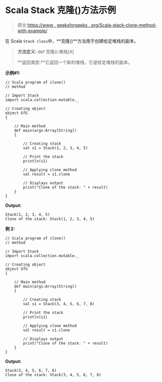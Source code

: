 # Scala Stack 克隆()方法示例

> 原文:[https://www . geeksforgeeks . org/Scala-stack-clone-method-with-example/](https://www.geeksforgeeks.org/scala-stack-clone-method-with-example/)

在 Scala `Stack class`中，**克隆()**方法用于创建给定堆栈的副本。

> **方法定义:** def 克隆():堆栈[A]
> 
> **返回类型:**它返回一个新的堆栈，它是给定堆栈的副本。

**示例#1:**

```
// Scala program of clone() 
// method 

// Import Stack 
import scala.collection.mutable._

// Creating object 
object GfG 
{ 

    // Main method 
    def main(args:Array[String]) 
    { 

        // Creating stack  
        val s1 = Stack(1, 2, 3, 4, 5)  

        // Print the stack 
        println(s1) 

        // Applying clone method  
        val result = s1.clone  

        // Displays output  
        print("Clone of the stack: " + result)
    } 
} 
```

**Output:**

```
Stack(1, 2, 3, 4, 5)
Clone of the stack: Stack(1, 2, 3, 4, 5)

```

**例 2:**

```
// Scala program of clone() 
// method 

// Import Stack 
import scala.collection.mutable._

// Creating object 
object GfG 
{ 

    // Main method 
    def main(args:Array[String]) 
    { 

        // Creating stack  
        val s1 = Stack(3, 4, 5, 6, 7, 8)  

        // Print the stack 
        println(s1) 

        // Applying clone method  
        val result = s1.clone  

        // Displays output  
        print("Clone of the stack: " + result)
    } 
} 
```

**Output:**

```
Stack(3, 4, 5, 6, 7, 8)
Clone of the stack: Stack(3, 4, 5, 6, 7, 8)

```
